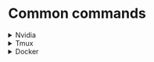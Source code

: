 # Common commands

<details>
  <summary>Nvidia</summary>

```bash
nvidia-smi
```

```bash
top -p $(nvidia-smi | grep -oP '\d+(?=\s+C)' | tr '\n' ',' | sed 's/,$//')
```

```bash
export CUDA_VISIBLE_DEVICES=1
```

</details>

<details>
  <summary>Tmux</summary>

新建会话 `tmux new -s [name]`

列出会话 `tmux ls`

恢复上一次对话 `tmux`

恢复指定名字会话 `tmux a -t [name]`

退出tmux进程 `⌃b d`

翻页模式 `⌃b [ ` 退出翻页模式 `q`

</details>

<details>
  <summary>Docker</summary>

显示所有镜像  `docker images`

显示所有容器 `docker ps -a`

新建镜像 `docker build -t docker_name .`

运行容器 `docker run -it --name="container_name" -v=$(pwd)/:/root/ --gpus all --rm image_name bash`

-it 交互式

-p=host_port:container_port 映射端口

-v=host_directory:container_directory 挂载数据

--rm 退出容器后删除容器

恢复已停止容器 `docker start -a [ID]`

删除容器 `docker rm [ID]`

删除镜像 `docker rmi [ID]`

</details>

